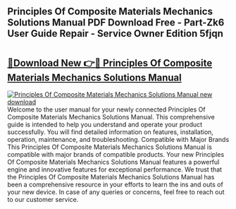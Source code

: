 ## Principles Of Composite Materials Mechanics Solutions Manual PDF Download Free - Part-Zk6 User Guide Repair - Service Owner Edition 5fjqn

# <h2><a href="http://bc6724.oget.top/?id=Principles+Of+Composite+Materials+Mechanics+Solutions+Manual">🔗Download New 👉🔴 Principles Of Composite Materials Mechanics Solutions Manual</a></h2>

[![Principles Of Composite Materials Mechanics Solutions Manual new download](https://i.imgur.com/5g1atiW.png)](http://bc6724.oget.top/?id=Principles+Of+Composite+Materials+Mechanics+Solutions+Manual)
Welcome to the user manual for your newly connected Principles Of Composite Materials Mechanics Solutions Manual. This comprehensive guide is intended to help you understand and operate your product successfully. You will find detailed information on features, installation, operation, maintenance, and troubleshooting. Compatible with Major Brands This Principles Of Composite Materials Mechanics Solutions Manual is compatible with major brands of compatible products. Your new Principles Of Composite Materials Mechanics Solutions Manual features a powerful engine and innovative features for exceptional performance. We trust that the Principles Of Composite Materials Mechanics Solutions Manual has been a comprehensive resource in your efforts to learn the ins and outs of your new device. In case of any queries or concerns, feel free to reach out to our customer service.
